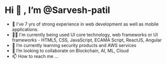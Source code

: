 # Hi 👋 ,  I’m @Sarvesh-patil
- 💼 I've 7 yrs of strong experience in web development as well as mobile applications.
- 🧑‍💻 I'm currently being used UI core technology, web frameworks or UI frameworks - HTML5, CSS, JavaScript, ECAMA Script, ReactJS, Angular
- 🌱 I’m currently learning security products and AWS services
- 💞️ I’m looking to collaborate on Blockchain, AI, ML, Cloud
- 📫 How to reach me ... 

<!---
Sarvesh-patil/Sarvesh-patil is a ✨ special ✨ repository because its `README.md` (this file) appears on your GitHub profile.
You can click the Preview link to take a look at your changes.
--->
